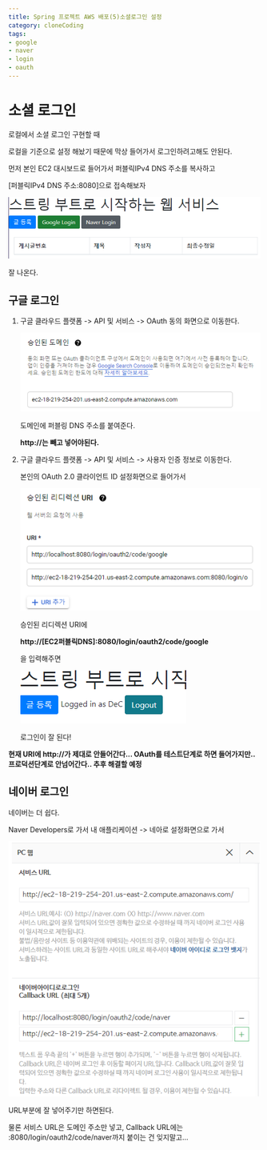 ```yaml
---
title: Spring 프로젝트 AWS 배포(5)소셜로그인 설정
category: cloneCoding
tags:
- google
- naver
- login
- oauth
---
```


# 소셜 로그인

로컬에서 소셜 로그인 구현할 때

로컬을 기준으로 설정 해놨기 때문에 막상 들어가서 로그인하려고해도 안된다.

먼저 본인 EC2 대시보드로 들어가서 퍼블릭IPv4 DNS 주소를 복사하고

[퍼블릭IPv4 DNS 주소:8080]으로 접속해보자 

![PD](/assets/images/14/PD.PNG)

잘 나온다.



## 구글 로그인

1. 구글 클라우드 플랫폼 -> API 및 서비스 -> OAuth 동의 화면으로 이동한다.

   ![승인된 도메인](/assets/images/14/PDO.PNG)

   도메인에 퍼블링 DNS 주소를 붙여준다. 

   **http://는 빼고 넣어야된다.**



2. 구글 클라우드 플랫폼 -> API 및 서비스 -> 사용자 인증 정보로 이동한다.

   본인의 OAuth 2.0 클라이언트 ID 설정화면으로 들어가서 

   ![승인된 리디렉션](/assets/images/14/PRI.PNG)

   승인된 리디렉션 URI에 

   **http://[EC2퍼블릭DNS]:8080/login/oauth2/code/google**

   을 입력해주면

   ![GLOGIN](/assets/images/14/GLOGIN.PNG)

   로그인이 잘 된다!



**현재 URI에 http://가 제대로 안들어간다... OAuth를 테스트단계로 하면 들어가지만..프로덕션단계로 안넘어간다.. 추후 해결할 예정**



## 네이버 로그인

네이버는 더 쉽다.

Naver Developers로 가서 내 애플리케이션 -> 네아로 설정화면으로 가서

![NLOGIN](/assets/images/14/NLOGIN.PNG)

URL부분에 잘 넣어주기만 하면된다.

물론 서비스 URL은 도메인 주소만 넣고, Callback URL에는 :8080/login/oauth2/code/naver까지 붙이는 건 잊지말고...
